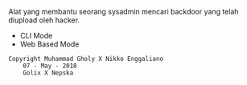 Alat yang membantu seorang sysadmin mencari backdoor yang telah diupload oleh hacker.

- CLI Mode
- Web Based Mode


```
Copyright Muhammad Gholy X Nikko Enggaliano
    07 - May - 2018
    Golix X Nepska
```

